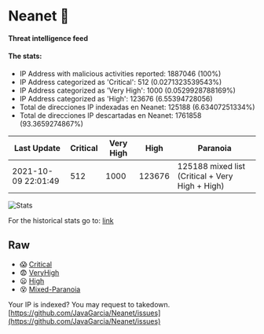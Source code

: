 # Neanet :hocho:
#### Threat intelligence feed
#### The stats:

- IP Address with malicious activities reported: 1887046 (100%)
- IP Address categorized as 'Critical':  512 (0.0271323539543%)
- IP Address categorized as 'Very High':  1000 (0.0529928788169%)
- IP Address categorized as 'High':  123676 (6.55394728056)
- Total de direcciones IP indexadas en Neanet:  125188 (6.63407251334%)
- Total de direcciones IP descartadas en Neanet:  1761858 (93.3659274867%)

| Last Update | Critical | Very High | High | Paranoia |
| --- | --- | --- | --- | --- |
| 2021-10-09 22:01:49 | 512 | 1000 | 123676 | 125188 mixed list (Critical + Very High + High)|

![Stats](https://docs.google.com/spreadsheets/d/e/2PACX-1vSnaNMIXVabIpDJjufMlzH7poXnshF3mgd8Is1g9ytUEzVsP5my4Trn8f-xkoLLQ38xpL3HtmUexLo6/pubchart?oid=501124687&format=image)

For the historical stats go to: [link](/stats.csv)
## Raw
- :scream: [Critical](https://raw.githubusercontent.com/JavaGarcia/Neanet/master/blacklists/neanet_critical.txt)
- :fearful: [VeryHigh](https://raw.githubusercontent.com/JavaGarcia/Neanet/master/blacklists/neanet_veryHigh.txtt)
- :frowning: [High](https://raw.githubusercontent.com/JavaGarcia/Neanet/master/blacklists/neanet_high.txt)
- :dizzy_face: [Mixed-Paranoia](https://raw.githubusercontent.com/JavaGarcia/Neanet/master/blacklists/neanet_all.txt)


Your IP is indexed? You may request to takedown. [https://github.com/JavaGarcia/Neanet/issues](https://github.com/JavaGarcia/Neanet/issues)




































































































































































































































































































































































































































































































































































































































































































































































































































































































































































































































































































































































































































































































































































































































































































































































































































































































































































































































































































































































































































































































































































































































































































































































































































































































































































































































































































































































































































































































































































































































































































































































































































































































































































































































































































































































































































































































































































































































































































































































































































































































































































































































































































































































































































































































































































































































































































































































































































































































































































































































































































































































































































































































































































































































































































































































































































































































































































































































































































































































































































































































































































































































































































































































































































































































































































































































































































































































































































































































































































































































































































































































































































































































































































































































































































































































































































































































































































































































































































































































































































































































































































































































































































































































































































































































































































































































































































































































































































































































































































































































































































































































































































































































































































































































































































































































